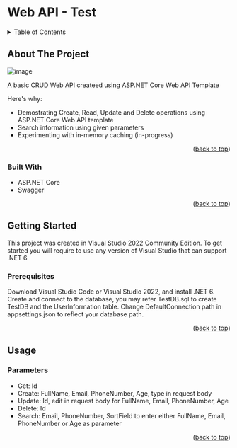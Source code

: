 <a name="readme-top"></a>
# Web API - Test

<!-- TABLE OF CONTENTS -->
<details>
  <summary>Table of Contents</summary>
  <ol>
    <li>
      <a href="#about-the-project">About The Project</a>
      <ul>
        <li><a href="#built-with">Built With</a></li>
      </ul>
    </li>
    <li>
      <a href="#getting-started">Getting Started</a>
      <ul>
        <li><a href="#prerequisites">Prerequisites</a></li>
      </ul>
    </li>
    <li><a href="#usage">Usage</a></li>
    <li><a href="#acknowledgments">Acknowledgments</a></li>
  </ol>
</details>

<!-- ABOUT THE PROJECT -->
## About The Project

![image](https://user-images.githubusercontent.com/26399414/228475173-2060bdab-5503-4f2d-bda5-6f55e9129156.png)


A basic CRUD Web API createed using ASP.NET Core Web API Template

Here's why:
* Demostrating Create, Read, Update and Delete operations using ASP.NET Core Web API template
* Search information using given parameters
* Experimenting with in-memory caching (in-progress)


<p align="right">(<a href="#readme-top">back to top</a>)</p>


### Built With
* ASP.NET Core
* Swagger


<p align="right">(<a href="#readme-top">back to top</a>)</p>


<!-- GETTING STARTED -->
## Getting Started

This project was created in Visual Studio 2022 Community Edition. To get started you will require to use any version of Visual Studio that can support .NET 6.

### Prerequisites

Download Visual Studio Code or Visual Studio 2022, and install .NET 6. Create and connect to the database, you may refer TestDB.sql to create TestDB and the UserInformation table. Change DefaultConnection path in appsettings.json to reflect your database path.


<p align="right">(<a href="#readme-top">back to top</a>)</p>


<!-- USAGE EXAMPLES -->
## Usage

### Parameters

* Get: Id
* Create: FullName, Email, PhoneNumber, Age, type in request body
* Update: Id, edit in request body for FullName, Email, PhoneNumber, Age
* Delete: Id
* Search: Email, PhoneNumber, SortField to enter either FullName, Email, PhoneNumber or Age as parameter


<p align="right">(<a href="#readme-top">back to top</a>)</p>
